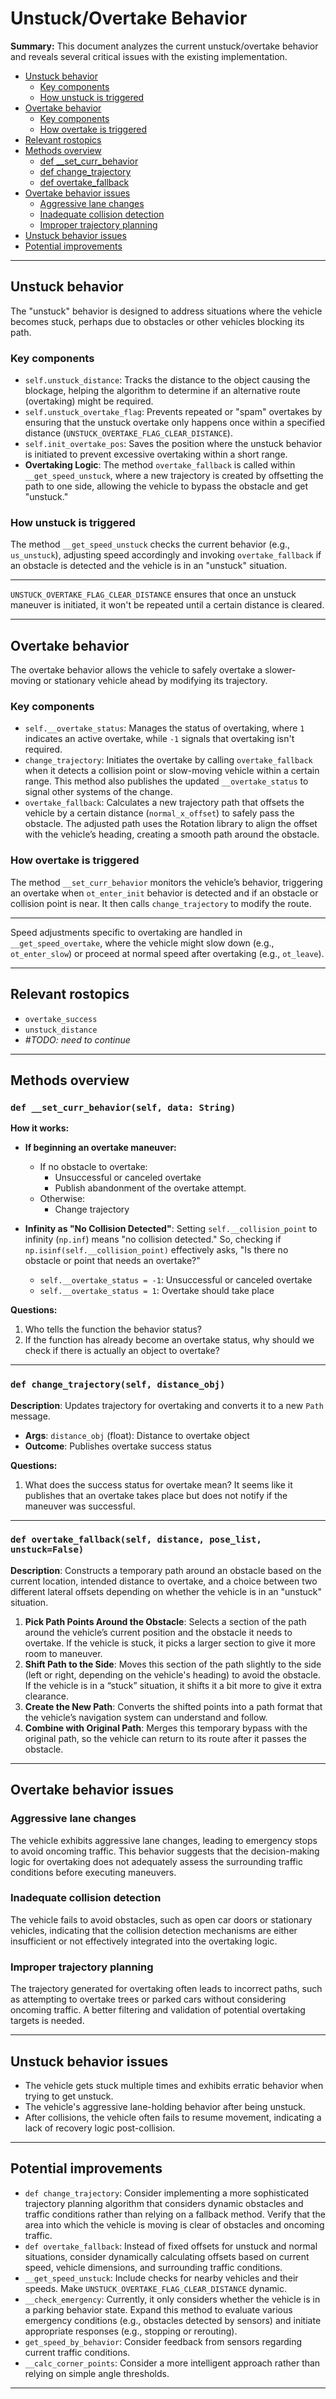 # Unstuck/Overtake Behavior

**Summary:** This document analyzes the current unstuck/overtake behavior and reveals several critical issues with the existing implementation.

- [Unstuck behavior](#unstuck-behavior)
  - [Key components](#key-components)
  - [How unstuck is triggered](#how-unstuck-is-triggered)
- [Overtake behavior](#overtake-behavior)
  - [Key components](#key-components)
  - [How overtake is triggered](#how-overtake-is-triggered)
- [Relevant rostopics](#relevant-rostopics)
- [Methods overview](#methods-overview)
  - [def \_\_set_curr_behavior](#def-set_curr_behavior)
  - [def change_trajectory](#def-change_trajectory)
  - [def overtake_fallback](#def-overtake_fallback)
- [Overtake behavior issues](#overtake-behavior-issues)
  - [Aggressive lane changes](#aggressive-lane-changes)
  - [Inadequate collision detection](#inadequate-collision-detection)
  - [Improper trajectory planning](#improper-trajectory-planning)
- [Unstuck behavior issues](#unstuck-behavior-issues)
- [Potential improvements](#potential-improvements)

---

## Unstuck behavior

The "unstuck" behavior is designed to address situations where the vehicle becomes stuck, perhaps due to obstacles or other vehicles blocking its path.

### Key components

- `self.unstuck_distance`: Tracks the distance to the object causing the blockage, helping the algorithm to determine if an alternative route (overtaking) might be required.
- `self.unstuck_overtake_flag`: Prevents repeated or "spam" overtakes by ensuring that the unstuck overtake only happens once within a specified distance (`UNSTUCK_OVERTAKE_FLAG_CLEAR_DISTANCE`).
- `self.init_overtake_pos`: Saves the position where the unstuck behavior is initiated to prevent excessive overtaking within a short range.
- **Overtaking Logic**: The method `overtake_fallback` is called within `__get_speed_unstuck`, where a new trajectory is created by offsetting the path to one side, allowing the vehicle to bypass the obstacle and get "unstuck."

### How unstuck is triggered

The method `__get_speed_unstuck` checks the current behavior (e.g., `us_unstuck`), adjusting speed accordingly and invoking `overtake_fallback` if an obstacle is detected and the vehicle is in an "unstuck" situation.

---

`UNSTUCK_OVERTAKE_FLAG_CLEAR_DISTANCE` ensures that once an unstuck maneuver is initiated, it won't be repeated until a certain distance is cleared.

---

## Overtake behavior

The overtake behavior allows the vehicle to safely overtake a slower-moving or stationary vehicle ahead by modifying its trajectory.

### Key components

- `self.__overtake_status`: Manages the status of overtaking, where `1` indicates an active overtake, while `-1` signals that overtaking isn't required.
- `change_trajectory`: Initiates the overtake by calling `overtake_fallback` when it detects a collision point or slow-moving vehicle within a certain range. This method also publishes the updated `__overtake_status` to signal other systems of the change.
- `overtake_fallback`: Calculates a new trajectory path that offsets the vehicle by a certain distance (`normal_x_offset`) to safely pass the obstacle. The adjusted path uses the Rotation library to align the offset with the vehicle’s heading, creating a smooth path around the obstacle.

### How overtake is triggered

The method `__set_curr_behavior` monitors the vehicle’s behavior, triggering an overtake when `ot_enter_init` behavior is detected and if an obstacle or collision point is near. It then calls `change_trajectory` to modify the route.

---

Speed adjustments specific to overtaking are handled in `__get_speed_overtake`, where the vehicle might slow down (e.g., `ot_enter_slow`) or proceed at normal speed after overtaking (e.g., `ot_leave`).

---

## Relevant rostopics

- `overtake_success`
- `unstuck_distance`
- _#TODO: need to continue_

---

## Methods overview

### `def __set_curr_behavior(self, data: String)`

**How it works:**

- **If beginning an overtake maneuver:**
  - If no obstacle to overtake:
    - Unsuccessful or canceled overtake
    - Publish abandonment of the overtake attempt.
  - Otherwise:
    - Change trajectory

- **Infinity as "No Collision Detected"**: Setting `self.__collision_point` to infinity (`np.inf`) means "no collision detected." So, checking if `np.isinf(self.__collision_point)` effectively asks, "Is there no obstacle or point that needs an overtake?"

  - `self.__overtake_status = -1`: Unsuccessful or canceled overtake
  - `self.__overtake_status = 1`: Overtake should take place

**Questions:**

1. Who tells the function the behavior status?
2. If the function has already become an overtake status, why should we check if there is actually an object to overtake?

---

### `def change_trajectory(self, distance_obj)`

**Description**: Updates trajectory for overtaking and converts it to a new `Path` message.

- **Args**: `distance_obj` (float): Distance to overtake object
- **Outcome**: Publishes overtake success status

**Questions:**

1. What does the success status for overtake mean? It seems like it publishes that an overtake takes place but does not notify if the maneuver was successful.

---

### `def overtake_fallback(self, distance, pose_list, unstuck=False)`

**Description**: Constructs a temporary path around an obstacle based on the current location, intended distance to overtake, and a choice between two different lateral offsets depending on whether the vehicle is in an "unstuck" situation.

1. **Pick Path Points Around the Obstacle**: Selects a section of the path around the vehicle’s current position and the obstacle it needs to overtake. If the vehicle is stuck, it picks a larger section to give it more room to maneuver.
2. **Shift Path to the Side**: Moves this section of the path slightly to the side (left or right, depending on the vehicle's heading) to avoid the obstacle. If the vehicle is in a “stuck” situation, it shifts it a bit more to give it extra clearance.
3. **Create the New Path**: Converts the shifted points into a path format that the vehicle’s navigation system can understand and follow.
4. **Combine with Original Path**: Merges this temporary bypass with the original path, so the vehicle can return to its route after it passes the obstacle.

---

## Overtake behavior issues

### Aggressive lane changes

The vehicle exhibits aggressive lane changes, leading to emergency stops to avoid oncoming traffic. This behavior suggests that the decision-making logic for overtaking does not adequately assess the surrounding traffic conditions before executing maneuvers.

### Inadequate collision detection

The vehicle fails to avoid obstacles, such as open car doors or stationary vehicles, indicating that the collision detection mechanisms are either insufficient or not effectively integrated into the overtaking logic.

### Improper trajectory planning

The trajectory generated for overtaking often leads to incorrect paths, such as attempting to overtake trees or parked cars without considering oncoming traffic. A better filtering and validation of potential overtaking targets is needed.

---

## Unstuck behavior issues

- The vehicle gets stuck multiple times and exhibits erratic behavior when trying to get unstuck.
- The vehicle's aggressive lane-holding behavior after being unstuck.
- After collisions, the vehicle often fails to resume movement, indicating a lack of recovery logic post-collision.

---

## Potential improvements

- `def change_trajectory`: Consider implementing a more sophisticated trajectory planning algorithm that considers dynamic obstacles and traffic conditions rather than relying on a fallback method. Verify that the area into which the vehicle is moving is clear of obstacles and oncoming traffic.
- `def overtake_fallback`: Instead of fixed offsets for unstuck and normal situations, consider dynamically calculating offsets based on current speed, vehicle dimensions, and surrounding traffic conditions.
- `__get_speed_unstuck`: Include checks for nearby vehicles and their speeds. Make `UNSTUCK_OVERTAKE_FLAG_CLEAR_DISTANCE` dynamic.
- `__check_emergency`: Currently, it only considers whether the vehicle is in a parking behavior state. Expand this method to evaluate various emergency conditions (e.g., obstacles detected by sensors) and initiate appropriate responses (e.g., stopping or rerouting).
- `get_speed_by_behavior`: Consider feedback from sensors regarding current traffic conditions.
- `__calc_corner_points`: Consider a more intelligent approach rather than relying on simple angle thresholds.

---
